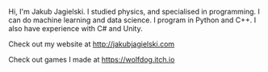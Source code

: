 Hi, I'm Jakub Jagielski.
I studied physics, and specialised in programming. I can do machine learning and data science.
I program in Python and C++. I also have experience with C# and Unity.

Check out my website at http://jakubjagielski.com

Check out games I made at https://wolfdog.itch.io
